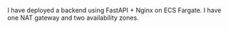 I have deployed a backend using FastAPI + Nginx on ECS Fargate. I have one NAT gateway and two availability zones.